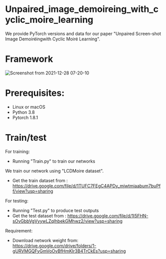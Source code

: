 # Unpaired_image_demoireing_with_cyclic_moire_learning

We provide PyTorch versions and data for our paper "Unpaired Screen-shot Image Demoiréingwith Cyclic Moiré Learning".


# Framework
![Screenshot from 2021-12-28 07-20-10](https://user-images.githubusercontent.com/63202656/147539505-78eb5065-c38d-429f-b2f8-960b8713ae5e.png)


# Prerequisites:
+ Linux or macOS
+ Python 3.8
+ Pytorch 1.8.1


# Train/test
For training:
+ Running "Train.py" to train our networks

We train our network using "LCDMoire dataset".
+ Get the train dataset from : https://drive.google.com/file/d/1TUFC7FEgC4APDy_mjwtmiaabum7buPff/view?usp=sharing

For testing:
+ Running "Test.py" to produce test outputs
+ Get the test dataset from : https://drive.google.com/file/d/1I5FHN-sOvGbbVgVyywLZqIhbekGMhwz2/view?usp=sharing

Requirement:
+ Download network weight from: https://drive.google.com/drive/folders/1-gURVMGQFyGmVoOvBfHmKIr3B4TrCkEs?usp=sharing
